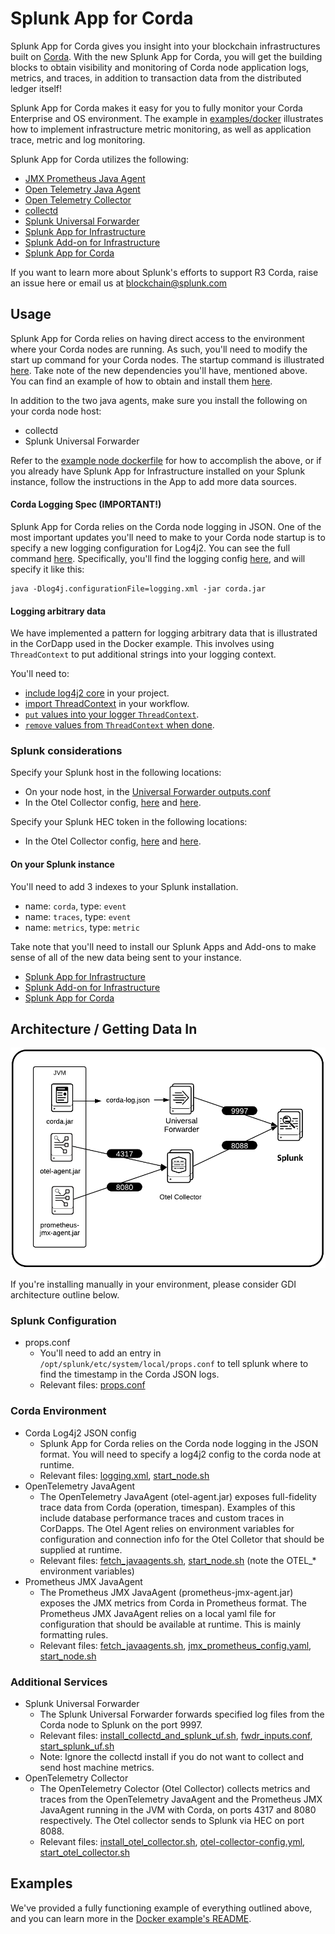 # Splunk App for Corda


Splunk App for Corda gives you insight into your blockchain infrastructures built on [Corda](https://www.corda.net/). With the new Splunk App for Corda, you will get the building blocks to obtain visibility and monitoring of Corda node application logs, metrics, and traces, in addition to transaction data from the distributed ledger itself!

Splunk App for Corda makes it easy for you to fully monitor your Corda Enterprise and OS environment. The example in [examples/docker](https://github.com/splunkdlt/splunk-app-for-corda/blob/main/examples/docker) illustrates how to implement infrastructure metric monitoring, as well as application trace, metric and log monitoring.

Splunk App for Corda utilizes the following:
- [JMX Prometheus Java Agent](https://mvnrepository.com/artifact/io.prometheus.jmx/jmx_prometheus_javaagent/0.13.0)
- [Open Telemetry Java Agent](https://github.com/open-telemetry/opentelemetry-java-instrumentation)
- [Open Telemetry Collector](https://github.com/open-telemetry/opentelemetry-collector-contrib)
- [collectd](https://docs.splunk.com/Documentation/Splunk/8.1.2/Metrics/GetMetricsInCollectd)
- [Splunk Universal Forwarder](https://docs.splunk.com/Documentation/Forwarder/8.1.2/Forwarder/Abouttheuniversalforwarder)
- [Splunk App for Infrastructure](https://splunkbase.splunk.com/app/3975/)
- [Splunk Add-on for Infrastructure](https://splunkbase.splunk.com/app/4217/)
- [Splunk App for Corda](https://github.com/splunkdlt/splunk-app-for-corda/releases)


If you want to learn more about Splunk's efforts to support R3 Corda, raise an issue here or email us at [blockchain@splunk.com](mailto:blockchain@splunk.com)

## Usage

Splunk App for Corda relies on having direct access to the environment where your Corda nodes are running. As such, you'll need to modify the start up command for your Corda nodes. The startup command is illustrated [here](https://github.com/splunkdlt/splunk-app-for-corda/blob/main/examples/docker/dockerfiles/node/entrypoint.sh#L11). Take note of the new dependencies you'll have, mentioned above. You can find an example of how to obtain and install them [here](https://github.com/splunkdlt/splunk-app-for-corda/blob/main/examples/docker/dockerfiles/node/Dockerfile).

In addition to the two java agents, make sure you install the following on your corda node host:
- collectd
- Splunk Universal Forwarder

Refer to the [example node dockerfile](https://github.com/splunkdlt/splunk-app-for-corda/blob/main/examples/docker/dockerfiles/node/Dockerfile#L16) for how to accomplish the above, or if you already have Splunk App for Infrastructure installed on your Splunk instance, follow the instructions in the App to add more data sources.

#### Corda Logging Spec (IMPORTANT!)

Splunk App for Corda relies on the Corda node logging in JSON. One of the most important updates you'll need to make to your Corda node startup is to specify a new logging configuration for Log4j2. You can see the full command [here](https://github.com/splunkdlt/splunk-app-for-corda/blob/main/examples/docker/dockerfiles/node/entrypoint.sh#L11). Specifically, you'll find the logging config [here](https://github.com/splunkdlt/splunk-app-for-corda/blob/main/examples/docker/dockerfiles/node/logging.xml), and will specify it like this:

```
java -Dlog4j.configurationFile=logging.xml -jar corda.jar
```

#### Logging arbitrary data

We have implemented a pattern for logging arbitrary data that is illustrated in the CorDapp used in the Docker example. This involves using `ThreadContext` to put additional strings into your logging context.

You'll need to:
- [include log4j2 core](https://github.com/corda/samples-kotlin/blob/766cb73d8afc76986d6585fc41515d7df7266817/Features/customlogging-yocordapp/workflows/build.gradle#L46) in your project.
- [import ThreadContext](https://github.com/corda/samples-kotlin/blob/766cb73d8afc76986d6585fc41515d7df7266817/Features/customlogging-yocordapp/workflows/src/main/kotlin/net/corda/samples/logging/flows/YoFlow.kt#L13) in your workflow.
- [`put` values into your logger `ThreadContext`](https://github.com/corda/samples-kotlin/blob/766cb73d8afc76986d6585fc41515d7df7266817/Features/customlogging-yocordapp/workflows/src/main/kotlin/net/corda/samples/logging/flows/YoFlow.kt#L48).
- [`remove` values from `ThreadContext` when done](https://github.com/corda/samples-kotlin/blob/766cb73d8afc76986d6585fc41515d7df7266817/Features/customlogging-yocordapp/workflows/src/main/kotlin/net/corda/samples/logging/flows/YoFlow.kt#L53).

### Splunk considerations

Specify your Splunk host in the following locations:
- On your node host, in the [Universal Forwarder outputs.conf](https://github.com/splunkdlt/splunk-app-for-corda/blob/main/examples/docker/dockerfiles/node/fwdr_outputs.conf#L6)
- In the Otel Collector config, [here](https://github.com/splunkdlt/splunk-app-for-corda/blob/main/examples/docker/tracing/otel-collector-config.yml#L20) and [here](https://github.com/splunkdlt/splunk-app-for-corda/blob/main/examples/docker/tracing/otel-collector-config.yml#L40).

Specify your Splunk HEC token in the following locations:
- In the Otel Collector config, [here](https://github.com/splunkdlt/splunk-app-for-corda/blob/main/examples/docker/tracing/otel-collector-config.yml#L18) and [here](https://github.com/splunkdlt/splunk-app-for-corda/blob/main/examples/docker/tracing/otel-collector-config.yml#L38).


#### On your Splunk instance

You'll need to add 3 indexes to your Splunk installation.
- name: `corda`, type: `event`
- name: `traces`, type: `event`
- name: `metrics`, type: `metric`

Take note that you'll need to install our Splunk Apps and Add-ons to make sense of all of the new data being sent to your instance.
- [Splunk App for Infrastructure](https://splunkbase.splunk.com/app/3975/)
- [Splunk Add-on for Infrastructure](https://splunkbase.splunk.com/app/4217/)
- [Splunk App for Corda](https://github.com/splunkdlt/splunk-app-for-corda/releases)

## Architecture / Getting Data In

![Corda GDI Architecture](./static/Corda-GDI-Architecture.png)

If you're installing manually in your environment, please consider GDI architecture outline below.

### Splunk Configuration
- props.conf
  - You'll need to add an entry in `/opt/splunk/etc/system/local/props.conf` to tell splunk where to find the timestamp in the Corda JSON logs.
  - Relevant files: [props.conf](./examples/local_machine/props.conf)


### Corda Environment
- Corda Log4j2 JSON config
	- Splunk App for Corda relies on the Corda node logging in the JSON format. You will need to specify a log4j2 config to the corda node at runtime.
	- Relevant files: [logging.xml](./examples/local_machine/logging.xml), [start_node.sh](./examples/local_machine/start_node.sh)
- OpenTelemetry JavaAgent
	- The OpenTelemetry JavaAgent (otel-agent.jar) exposes full-fidelity trace data from Corda (operation, timespan). Examples of this include database performance traces and custom traces in CorDapps. The Otel Agent relies on environment variables for configuration and connection info for the Otel Colletor that should be supplied at runtime.
	- Relevant files: [fetch_javaagents.sh](./examples/local_machine/fetch_javaagents.sh), [start_node.sh](./examples/local_machine/start_node.sh) (note the OTEL_* environment variables)
- Prometheus JMX JavaAgent
	- The Prometheus JMX JavaAgent (prometheus-jmx-agent.jar) exposes the JMX metrics from Corda in Prometheus format. The Prometheus JMX JavaAgent relies on a local yaml file for configuration that should be available at runtime. This is mainly formatting rules.
	- Relevant files: [fetch_javaagents.sh](./examples/local_machine/fetch_javaagents.sh), [jmx_prometheus_config.yaml](./examples/local_machine/jmx_prometheus_config.yaml), [start_node.sh](./examples/local_machine/start_node.sh)

### Additional Services

- Splunk Universal Forwarder
	- The Splunk Universal Forwarder forwards specified log files from the Corda node to Splunk on the port 9997.
	- Relevant files: [install_collectd_and_splunk_uf.sh](./examples/local_machine/install_collectd_and_splunk_uf.sh), [fwdr_inputs.conf](./examples/local_machine/fwdr_inputs.conf), [start_splunk_uf.sh](./examples/local_machine/start_splunk_uf.sh)
	- Note: Ignore the collectd install if you do not want to collect and send host machine metrics.
- OpenTelemetry Collector
	- The OpenTelemetry Colector (Otel Collector) collects metrics and traces from the OpenTelemetry JavaAgent and the Prometheus JMX JavaAgent running in the JVM with Corda, on ports 4317 and 8080 respectively. The Otel collector sends to Splunk via HEC on port 8088.
	- Relevant files: [install_otel_collector.sh](./examples/local_machine/install_otel_collector.sh), [otel-collector-config.yml](./examples/local_machine/otel-collector-config.yml), [start_otel_collector.sh](./examples/local_machine/start_otel_collector.sh)

## Examples

We've provided a fully functioning example of everything outlined above, and you can learn more in the [Docker example's README](https://github.com/splunkdlt/splunk-app-for-corda/blob/main/examples/docker/README.md).
